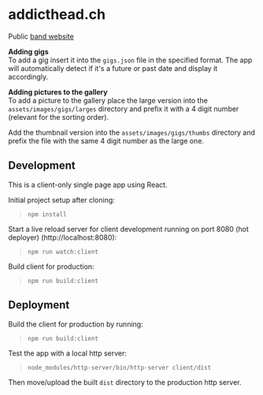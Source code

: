 # addicthead.ch
Public [band website](http://www.addicthead.ch)

**Adding gigs**  
To add a gig insert it into the `gigs.json` file in the specified format.
The app will automatically detect if it's a future or past date and display it accordingly.

**Adding pictures to the gallery**  
To add a picture to the gallery place the large version into the `assets/images/gigs/larges` directory
and prefix it with a 4 digit number (relevant for the sorting order).

Add the thumbnail version into the `assets/images/gigs/thumbs` directory and prefix the file 
with the same 4 digit number as the large one.


## Development
This is a client-only single page app using React.

Initial project setup after cloning:  
> `npm install`

Start a live reload server for client development running on port 8080 (hot deployer) (http://localhost:8080):  
> `npm run watch:client`


Build client for production:  
> `npm run build:client`


## Deployment
Build the client for production by running:  
> `npm run build:client`

Test the app with a local http server:  
> `node_modules/http-server/bin/http-server client/dist`

Then move/upload the built `dist` directory to the production http server.